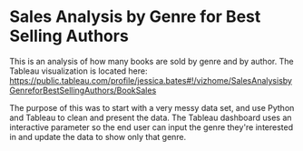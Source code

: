# Sales Analysis by Genre for Best Selling Authors

This is an analysis of how many books are sold by genre and by author. The Tableau visualization is located here: https://public.tableau.com/profile/jessica.bates#!/vizhome/SalesAnalysisbyGenreforBestSellingAuthors/BookSales

The purpose of this was to start with a very messy data set, and use Python and Tableau to clean and present the data. The Tableau dashboard uses an interactive parameter so the end user can input the genre they're interested in and update the data to show only that genre. 

